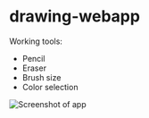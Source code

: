 # drawing-webapp

Working tools:

- Pencil
- Eraser
- Brush size
- Color selection

![](https://i.gyazo.com/3945b0bfbdfa9a27725550798207ee48.png "Screenshot of app")
